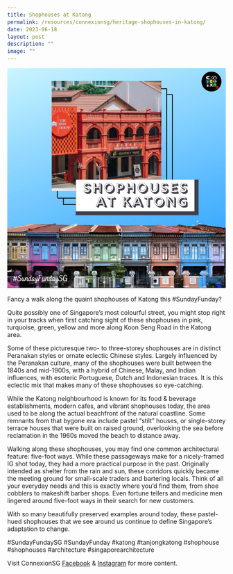```yaml
---
title: Shophouses at Katong
permalink: /resources/connexionsg/heritage-shophouses-in-katong/
date: 2023-06-18
layout: post
description: ""
image: ""
---
```

![](/images/connexionsg/2023/shophouses%20at%20katong.png)

Fancy a walk along the quaint shophouses of Katong this #SundayFunday?

Quite possibly one of Singapore’s most colourful street, you might stop right in your tracks when first catching sight of these shophouses in pink, turquoise, green, yellow and more along Koon Seng Road in the Katong area.

Some of these picturesque two- to three-storey shophouses are in distinct Peranakan styles or ornate eclectic Chinese styles. Largely influenced by the Peranakan culture, many of the shophouses were built between the 1840s and mid-1900s, with a hybrid of Chinese, Malay, and Indian influences, with esoteric Portuguese, Dutch and Indonesian traces. It is this eclectic mix that makes many of these shophouses so eye-catching.

While the Katong neighbourhood is known for its food &amp; beverage establishments, modern cafes, and vibrant shophouses today, the area used to be along the actual beachfront of the natural coastline. Some remnants from that bygone era include pastel “stilt” houses, or single-storey terrace houses that were built on raised ground, overlooking the sea before reclamation in the 1960s moved the beach to distance away.

Walking along these shophouses, you may find one common architectural feature: five-foot ways. While these passageways make for a nicely-framed IG shot today, they had a more practical purpose in the past. Originally intended as shelter from the rain and sun, these corridors quickly became the meeting ground for small-scale traders and bartering locals. Think of all your everyday needs and this is exactly where you’d find them, from shoe cobblers to makeshift barber shops. Even fortune tellers and medicine men lingered around five-foot ways in their search for new customers.

With so many beautifully preserved examples around today, these pastel-hued shophouses that we see around us continue to define Singapore’s adaptation to change.

#SundayFundaySG #SundayFunday #katong #tanjongkatong #shophouse #shophouses #architecture #singaporearchitecture

Visit ConnexionSG <a target="_blank" href="https://www.facebook.com/ConnexionSG">Facebook</a> &amp; <a target="_blank" href="https://www.instagram.com/connexionsg/">Instagram</a> for more content.